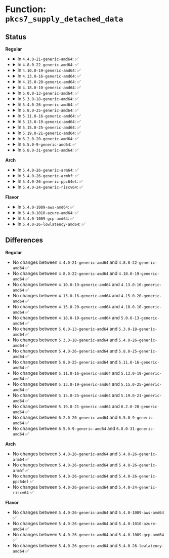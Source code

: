 # Function: <code>pkcs7_supply_detached_data</code>

## Status
<b>Regular</b>
<ul>
<li>
<details>
<summary>In <code>4.4.0-21-generic-amd64</code>: ✅</summary>

```c
int pkcs7_supply_detached_data(struct pkcs7_message * pkcs7, const void * data, size_t datalen)
```

```json
{
  "name": "pkcs7_supply_detached_data",
  "collision_type": "Unique Global",
  "inline_type": "No",
  "funcs": [
    {
      "addr": 18446744071582708880,
      "name": "pkcs7_supply_detached_data",
      "external": true,
      "loc": "crypto/asymmetric_keys/pkcs7_verify.c:461",
      "file": "crypto/asymmetric_keys/pkcs7_verify.c",
      "inline": "seen, unknown",
      "caller_inline": [],
      "caller_func": [
        "certs/system_keyring.c:system_verify_data"
      ]
    }
  ],
  "symbols": [
    {
      "addr": 18446744071582708880,
      "name": "pkcs7_supply_detached_data",
      "section": ".text",
      "bind": "STB_GLOBAL",
      "size": 73
    }
  ]
}
```
</details>
</li>
<li>
<details>
<summary>In <code>4.8.0-22-generic-amd64</code>: ✅</summary>

```c
int pkcs7_supply_detached_data(struct pkcs7_message * pkcs7, const void * data, size_t datalen)
```

```json
{
  "name": "pkcs7_supply_detached_data",
  "collision_type": "Unique Global",
  "inline_type": "No",
  "funcs": [
    {
      "addr": 18446744071582986272,
      "name": "pkcs7_supply_detached_data",
      "external": true,
      "loc": "crypto/asymmetric_keys/pkcs7_verify.c:444",
      "file": "crypto/asymmetric_keys/pkcs7_verify.c",
      "inline": "seen, unknown",
      "caller_inline": [],
      "caller_func": [
        "certs/system_keyring.c:verify_pkcs7_signature"
      ]
    }
  ],
  "symbols": [
    {
      "addr": 18446744071582986272,
      "name": "pkcs7_supply_detached_data",
      "section": ".text",
      "bind": "STB_GLOBAL",
      "size": 64
    }
  ]
}
```
</details>
</li>
<li>
<details>
<summary>In <code>4.10.0-19-generic-amd64</code>: ✅</summary>

```c
int pkcs7_supply_detached_data(struct pkcs7_message * pkcs7, const void * data, size_t datalen)
```

```json
{
  "name": "pkcs7_supply_detached_data",
  "collision_type": "Unique Global",
  "inline_type": "No",
  "funcs": [
    {
      "addr": 18446744071583090832,
      "name": "pkcs7_supply_detached_data",
      "external": true,
      "loc": "crypto/asymmetric_keys/pkcs7_verify.c:444",
      "file": "crypto/asymmetric_keys/pkcs7_verify.c",
      "inline": "seen, unknown",
      "caller_inline": [],
      "caller_func": [
        "certs/system_keyring.c:verify_pkcs7_signature"
      ]
    }
  ],
  "symbols": [
    {
      "addr": 18446744071583090832,
      "name": "pkcs7_supply_detached_data",
      "section": ".text",
      "bind": "STB_GLOBAL",
      "size": 64
    }
  ]
}
```
</details>
</li>
<li>
<details>
<summary>In <code>4.13.0-16-generic-amd64</code>: ✅</summary>

```c
int pkcs7_supply_detached_data(struct pkcs7_message * pkcs7, const void * data, size_t datalen)
```

```json
{
  "name": "pkcs7_supply_detached_data",
  "collision_type": "Unique Global",
  "inline_type": "No",
  "funcs": [
    {
      "addr": 18446744071583147328,
      "name": "pkcs7_supply_detached_data",
      "external": true,
      "loc": "crypto/asymmetric_keys/pkcs7_verify.c:460",
      "file": "crypto/asymmetric_keys/pkcs7_verify.c",
      "inline": "seen, unknown",
      "caller_inline": [],
      "caller_func": [
        "certs/system_keyring.c:verify_pkcs7_signature"
      ]
    }
  ],
  "symbols": [
    {
      "addr": 18446744071583147328,
      "name": "pkcs7_supply_detached_data",
      "section": ".text",
      "bind": "STB_GLOBAL",
      "size": 64
    }
  ]
}
```
</details>
</li>
<li>
<details>
<summary>In <code>4.15.0-20-generic-amd64</code>: ✅</summary>

```c
int pkcs7_supply_detached_data(struct pkcs7_message * pkcs7, const void * data, size_t datalen)
```

```json
{
  "name": "pkcs7_supply_detached_data",
  "collision_type": "Unique Global",
  "inline_type": "No",
  "funcs": [
    {
      "addr": 18446744071583322416,
      "name": "pkcs7_supply_detached_data",
      "external": true,
      "loc": "crypto/asymmetric_keys/pkcs7_verify.c:459",
      "file": "crypto/asymmetric_keys/pkcs7_verify.c",
      "inline": "seen, unknown",
      "caller_inline": [],
      "caller_func": [
        "certs/system_keyring.c:verify_pkcs7_signature"
      ]
    }
  ],
  "symbols": [
    {
      "addr": 18446744071583322416,
      "name": "pkcs7_supply_detached_data",
      "section": ".text",
      "bind": "STB_GLOBAL",
      "size": 65
    }
  ]
}
```
</details>
</li>
<li>
<details>
<summary>In <code>4.18.0-10-generic-amd64</code>: ✅</summary>

```c
int pkcs7_supply_detached_data(struct pkcs7_message * pkcs7, const void * data, size_t datalen)
```

```json
{
  "name": "pkcs7_supply_detached_data",
  "collision_type": "Unique Global",
  "inline_type": "No",
  "funcs": [
    {
      "addr": 18446744071583530816,
      "name": "pkcs7_supply_detached_data",
      "external": true,
      "loc": "crypto/asymmetric_keys/pkcs7_verify.c:459",
      "file": "crypto/asymmetric_keys/pkcs7_verify.c",
      "inline": "seen, unknown",
      "caller_inline": [],
      "caller_func": [
        "certs/system_keyring.c:verify_pkcs7_signature"
      ]
    }
  ],
  "symbols": [
    {
      "addr": 18446744071583530816,
      "name": "pkcs7_supply_detached_data",
      "section": ".text",
      "bind": "STB_GLOBAL",
      "size": 65
    }
  ]
}
```
</details>
</li>
<li>
<details>
<summary>In <code>5.0.0-13-generic-amd64</code>: ✅</summary>

```c
int pkcs7_supply_detached_data(struct pkcs7_message * pkcs7, const void * data, size_t datalen)
```

```json
{
  "name": "pkcs7_supply_detached_data",
  "collision_type": "Unique Global",
  "inline_type": "No",
  "funcs": [
    {
      "addr": 18446744071583654224,
      "name": "pkcs7_supply_detached_data",
      "external": true,
      "loc": "crypto/asymmetric_keys/pkcs7_verify.c:459",
      "file": "crypto/asymmetric_keys/pkcs7_verify.c",
      "inline": "seen, unknown",
      "caller_inline": [],
      "caller_func": [
        "certs/system_keyring.c:verify_pkcs7_signature"
      ]
    }
  ],
  "symbols": [
    {
      "addr": 18446744071583654224,
      "name": "pkcs7_supply_detached_data",
      "section": ".text",
      "bind": "STB_GLOBAL",
      "size": 65
    }
  ]
}
```
</details>
</li>
<li>
<details>
<summary>In <code>5.3.0-18-generic-amd64</code>: ✅</summary>

```c
int pkcs7_supply_detached_data(struct pkcs7_message * pkcs7, const void * data, size_t datalen)
```

```json
{
  "name": "pkcs7_supply_detached_data",
  "collision_type": "Unique Global",
  "inline_type": "No",
  "funcs": [
    {
      "addr": 18446744071583841168,
      "name": "pkcs7_supply_detached_data",
      "external": true,
      "loc": "crypto/asymmetric_keys/pkcs7_verify.c:454",
      "file": "crypto/asymmetric_keys/pkcs7_verify.c",
      "inline": "seen, unknown",
      "caller_inline": [],
      "caller_func": [
        "certs/system_keyring.c:verify_pkcs7_signature"
      ]
    }
  ],
  "symbols": [
    {
      "addr": 18446744071583841168,
      "name": "pkcs7_supply_detached_data",
      "section": ".text",
      "bind": "STB_GLOBAL",
      "size": 64
    }
  ]
}
```
</details>
</li>
<li>
<details>
<summary>In <code>5.4.0-26-generic-amd64</code>: ✅</summary>

```c
int pkcs7_supply_detached_data(struct pkcs7_message * pkcs7, const void * data, size_t datalen)
```

```json
{
  "name": "pkcs7_supply_detached_data",
  "collision_type": "Unique Global",
  "inline_type": "No",
  "funcs": [
    {
      "addr": 18446744071583943280,
      "name": "pkcs7_supply_detached_data",
      "external": true,
      "loc": "crypto/asymmetric_keys/pkcs7_verify.c:487",
      "file": "crypto/asymmetric_keys/pkcs7_verify.c",
      "inline": "seen, unknown",
      "caller_inline": [],
      "caller_func": [
        "certs/system_keyring.c:verify_pkcs7_message_sig",
        "security/integrity/ima/ima_modsig.c:ima_collect_modsig"
      ]
    }
  ],
  "symbols": [
    {
      "addr": 18446744071583943280,
      "name": "pkcs7_supply_detached_data",
      "section": ".text",
      "bind": "STB_GLOBAL",
      "size": 64
    }
  ]
}
```
</details>
</li>
<li>
<details>
<summary>In <code>5.8.0-25-generic-amd64</code>: ✅</summary>

```c
int pkcs7_supply_detached_data(struct pkcs7_message * pkcs7, const void * data, size_t datalen)
```

```json
{
  "name": "pkcs7_supply_detached_data",
  "collision_type": "Unique Global",
  "inline_type": "No",
  "funcs": [
    {
      "addr": 18446744071584334688,
      "name": "pkcs7_supply_detached_data",
      "external": true,
      "loc": "crypto/asymmetric_keys/pkcs7_verify.c:487",
      "file": "crypto/asymmetric_keys/pkcs7_verify.c",
      "inline": "seen, unknown",
      "caller_inline": [],
      "caller_func": [
        "certs/system_keyring.c:verify_pkcs7_message_sig",
        "security/integrity/ima/ima_modsig.c:ima_collect_modsig"
      ]
    }
  ],
  "symbols": [
    {
      "addr": 18446744071584334688,
      "name": "pkcs7_supply_detached_data",
      "section": ".text",
      "bind": "STB_GLOBAL",
      "size": 64
    }
  ]
}
```
</details>
</li>
<li>
<details>
<summary>In <code>5.11.0-16-generic-amd64</code>: ✅</summary>

```c
int pkcs7_supply_detached_data(struct pkcs7_message * pkcs7, const void * data, size_t datalen)
```

```json
{
  "name": "pkcs7_supply_detached_data",
  "collision_type": "Unique Global",
  "inline_type": "No",
  "funcs": [
    {
      "addr": 18446744071584452608,
      "name": "pkcs7_supply_detached_data",
      "external": true,
      "loc": "crypto/asymmetric_keys/pkcs7_verify.c:487",
      "file": "crypto/asymmetric_keys/pkcs7_verify.c",
      "inline": "seen, unknown",
      "caller_inline": [],
      "caller_func": [
        "certs/system_keyring.c:verify_pkcs7_message_sig",
        "security/integrity/ima/ima_modsig.c:ima_collect_modsig"
      ]
    }
  ],
  "symbols": [
    {
      "addr": 18446744071584452608,
      "name": "pkcs7_supply_detached_data",
      "section": ".text",
      "bind": "STB_GLOBAL",
      "size": 64
    }
  ]
}
```
</details>
</li>
<li>
<details>
<summary>In <code>5.13.0-19-generic-amd64</code>: ✅</summary>

```c
int pkcs7_supply_detached_data(struct pkcs7_message * pkcs7, const void * data, size_t datalen)
```

```json
{
  "name": "pkcs7_supply_detached_data",
  "collision_type": "Unique Global",
  "inline_type": "No",
  "funcs": [
    {
      "addr": 18446744071584487712,
      "name": "pkcs7_supply_detached_data",
      "external": true,
      "loc": "crypto/asymmetric_keys/pkcs7_verify.c:486",
      "file": "crypto/asymmetric_keys/pkcs7_verify.c",
      "inline": "seen, unknown",
      "caller_inline": [],
      "caller_func": [
        "certs/system_keyring.c:verify_pkcs7_message_sig",
        "security/integrity/ima/ima_modsig.c:ima_collect_modsig"
      ]
    }
  ],
  "symbols": [
    {
      "addr": 18446744071584487712,
      "name": "pkcs7_supply_detached_data",
      "section": ".text",
      "bind": "STB_GLOBAL",
      "size": 64
    }
  ]
}
```
</details>
</li>
<li>
<details>
<summary>In <code>5.15.0-25-generic-amd64</code>: ✅</summary>

```c
int pkcs7_supply_detached_data(struct pkcs7_message * pkcs7, const void * data, size_t datalen)
```

```json
{
  "name": "pkcs7_supply_detached_data",
  "collision_type": "Unique Global",
  "inline_type": "No",
  "funcs": [
    {
      "addr": 18446744071584886096,
      "name": "pkcs7_supply_detached_data",
      "external": true,
      "loc": "crypto/asymmetric_keys/pkcs7_verify.c:486",
      "file": "crypto/asymmetric_keys/pkcs7_verify.c",
      "inline": "seen, unknown",
      "caller_inline": [],
      "caller_func": [
        "certs/system_keyring.c:verify_pkcs7_message_sig",
        "security/integrity/ima/ima_modsig.c:ima_collect_modsig"
      ]
    }
  ],
  "symbols": [
    {
      "addr": 18446744071584886096,
      "name": "pkcs7_supply_detached_data",
      "section": ".text",
      "bind": "STB_GLOBAL",
      "size": 61
    }
  ]
}
```
</details>
</li>
<li>
<details>
<summary>In <code>5.19.0-21-generic-amd64</code>: ✅</summary>

```c
int pkcs7_supply_detached_data(struct pkcs7_message * pkcs7, const void * data, size_t datalen)
```

```json
{
  "name": "pkcs7_supply_detached_data",
  "collision_type": "Unique Global",
  "inline_type": "No",
  "funcs": [
    {
      "addr": 18446744071585583856,
      "name": "pkcs7_supply_detached_data",
      "external": true,
      "loc": "crypto/asymmetric_keys/pkcs7_verify.c:477",
      "file": "crypto/asymmetric_keys/pkcs7_verify.c",
      "inline": "seen, unknown",
      "caller_inline": [],
      "caller_func": [
        "certs/system_keyring.c:verify_pkcs7_message_sig",
        "security/integrity/ima/ima_modsig.c:ima_collect_modsig"
      ]
    }
  ],
  "symbols": [
    {
      "addr": 18446744071585583856,
      "name": "pkcs7_supply_detached_data",
      "section": ".text",
      "bind": "STB_GLOBAL",
      "size": 91
    }
  ]
}
```
</details>
</li>
<li>
<details>
<summary>In <code>6.2.0-20-generic-amd64</code>: ✅</summary>

```c
int pkcs7_supply_detached_data(struct pkcs7_message * pkcs7, const void * data, size_t datalen)
```

```json
{
  "name": "pkcs7_supply_detached_data",
  "collision_type": "Unique Global",
  "inline_type": "No",
  "funcs": [
    {
      "addr": 18446744071586349936,
      "name": "pkcs7_supply_detached_data",
      "external": true,
      "loc": "crypto/asymmetric_keys/pkcs7_verify.c:477",
      "file": "crypto/asymmetric_keys/pkcs7_verify.c",
      "inline": "seen, unknown",
      "caller_inline": [],
      "caller_func": [
        "certs/system_keyring.c:verify_pkcs7_message_sig",
        "security/integrity/ima/ima_modsig.c:ima_collect_modsig"
      ]
    }
  ],
  "symbols": [
    {
      "addr": 18446744071586349936,
      "name": "pkcs7_supply_detached_data",
      "section": ".text",
      "bind": "STB_GLOBAL",
      "size": 91
    }
  ]
}
```
</details>
</li>
<li>
<details>
<summary>In <code>6.5.0-9-generic-amd64</code>: ✅</summary>

```c
int pkcs7_supply_detached_data(struct pkcs7_message * pkcs7, const void * data, size_t datalen)
```

```json
{
  "name": "pkcs7_supply_detached_data",
  "collision_type": "Unique Global",
  "inline_type": "No",
  "funcs": [
    {
      "addr": 18446744071586594096,
      "name": "pkcs7_supply_detached_data",
      "external": true,
      "loc": "crypto/asymmetric_keys/pkcs7_verify.c:477",
      "file": "crypto/asymmetric_keys/pkcs7_verify.c",
      "inline": "seen, unknown",
      "caller_inline": [],
      "caller_func": [
        "certs/system_keyring.c:verify_pkcs7_message_sig",
        "security/integrity/ima/ima_modsig.c:ima_collect_modsig"
      ]
    }
  ],
  "symbols": [
    {
      "addr": 18446744071586594096,
      "name": "pkcs7_supply_detached_data",
      "section": ".text",
      "bind": "STB_GLOBAL",
      "size": 66
    }
  ]
}
```
</details>
</li>
<li>
<details>
<summary>In <code>6.8.0-31-generic-amd64</code>: ✅</summary>

```c
int pkcs7_supply_detached_data(struct pkcs7_message * pkcs7, const void * data, size_t datalen)
```

```json
{
  "name": "pkcs7_supply_detached_data",
  "collision_type": "Unique Global",
  "inline_type": "No",
  "funcs": [
    {
      "addr": 18446744071586863440,
      "name": "pkcs7_supply_detached_data",
      "external": true,
      "loc": "crypto/asymmetric_keys/pkcs7_verify.c:477",
      "file": "crypto/asymmetric_keys/pkcs7_verify.c",
      "inline": "seen, unknown",
      "caller_inline": [],
      "caller_func": [
        "certs/system_keyring.c:verify_pkcs7_message_sig",
        "security/integrity/ima/ima_modsig.c:ima_collect_modsig"
      ]
    }
  ],
  "symbols": [
    {
      "addr": 18446744071586863440,
      "name": "pkcs7_supply_detached_data",
      "section": ".text",
      "bind": "STB_GLOBAL",
      "size": 66
    }
  ]
}
```
</details>
</li>
</ul>
<b>Arch</b>
<ul>
<li>
<details>
<summary>In <code>5.4.0-26-generic-arm64</code>: ✅</summary>

```c
int pkcs7_supply_detached_data(struct pkcs7_message * pkcs7, const void * data, size_t datalen)
```

```json
{
  "name": "pkcs7_supply_detached_data",
  "collision_type": "Unique Global",
  "inline_type": "No",
  "funcs": [
    {
      "addr": 18446603336495763624,
      "name": "pkcs7_supply_detached_data",
      "external": true,
      "loc": "crypto/asymmetric_keys/pkcs7_verify.c:487",
      "file": "crypto/asymmetric_keys/pkcs7_verify.c",
      "inline": "seen, unknown",
      "caller_inline": [],
      "caller_func": [
        "certs/system_keyring.c:verify_pkcs7_message_sig",
        "security/integrity/ima/ima_modsig.c:ima_collect_modsig"
      ]
    }
  ],
  "symbols": [
    {
      "addr": 18446603336495763624,
      "name": "pkcs7_supply_detached_data",
      "section": ".text",
      "bind": "STB_GLOBAL",
      "size": 116
    }
  ]
}
```
</details>
</li>
<li>
<details>
<summary>In <code>5.4.0-26-generic-armhf</code>: ✅</summary>

```c
int pkcs7_supply_detached_data(struct pkcs7_message * pkcs7, const void * data, size_t datalen)
```

```json
{
  "name": "pkcs7_supply_detached_data",
  "collision_type": "Unique Global",
  "inline_type": "No",
  "funcs": [
    {
      "addr": 3229115888,
      "name": "pkcs7_supply_detached_data",
      "external": true,
      "loc": "crypto/asymmetric_keys/pkcs7_verify.c:487",
      "file": "crypto/asymmetric_keys/pkcs7_verify.c",
      "inline": "seen, unknown",
      "caller_inline": [],
      "caller_func": [
        "certs/system_keyring.c:verify_pkcs7_message_sig",
        "security/integrity/ima/ima_modsig.c:ima_collect_modsig"
      ]
    }
  ],
  "symbols": [
    {
      "addr": 3229115888,
      "name": "pkcs7_supply_detached_data",
      "section": ".text",
      "bind": "STB_GLOBAL",
      "size": 104
    }
  ]
}
```
</details>
</li>
<li>
<details>
<summary>In <code>5.4.0-26-generic-ppc64el</code>: ✅</summary>

```c
int pkcs7_supply_detached_data(struct pkcs7_message * pkcs7, const void * data, size_t datalen)
```

```json
{
  "name": "pkcs7_supply_detached_data",
  "collision_type": "Unique Global",
  "inline_type": "No",
  "funcs": [
    {
      "addr": 13835058055289933472,
      "name": "pkcs7_supply_detached_data",
      "external": true,
      "loc": "crypto/asymmetric_keys/pkcs7_verify.c:487",
      "file": "crypto/asymmetric_keys/pkcs7_verify.c",
      "inline": "seen, unknown",
      "caller_inline": [],
      "caller_func": [
        "certs/system_keyring.c:verify_pkcs7_message_sig",
        "security/integrity/ima/ima_modsig.c:ima_collect_modsig"
      ]
    }
  ],
  "symbols": [
    {
      "addr": 13835058055289933472,
      "name": "pkcs7_supply_detached_data",
      "section": ".text",
      "bind": "STB_GLOBAL",
      "size": 120
    }
  ]
}
```
</details>
</li>
<li>
<details>
<summary>In <code>5.4.0-24-generic-riscv64</code>: ✅</summary>

```c
int pkcs7_supply_detached_data(struct pkcs7_message * pkcs7, const void * data, size_t datalen)
```

```json
{
  "name": "pkcs7_supply_detached_data",
  "collision_type": "Unique Global",
  "inline_type": "No",
  "funcs": [
    {
      "addr": 18446743936274910178,
      "name": "pkcs7_supply_detached_data",
      "external": true,
      "loc": "crypto/asymmetric_keys/pkcs7_verify.c:487",
      "file": "crypto/asymmetric_keys/pkcs7_verify.c",
      "inline": "seen, unknown",
      "caller_inline": [],
      "caller_func": [
        "certs/system_keyring.c:verify_pkcs7_message_sig",
        "security/integrity/ima/ima_modsig.c:ima_collect_modsig"
      ]
    }
  ],
  "symbols": [
    {
      "addr": 18446743936274910178,
      "name": "pkcs7_supply_detached_data",
      "section": ".text",
      "bind": "STB_GLOBAL",
      "size": 104
    }
  ]
}
```
</details>
</li>
</ul>
<b>Flavor</b>
<ul>
<li>
<details>
<summary>In <code>5.4.0-1009-aws-amd64</code>: ✅</summary>

```c
int pkcs7_supply_detached_data(struct pkcs7_message * pkcs7, const void * data, size_t datalen)
```

```json
{
  "name": "pkcs7_supply_detached_data",
  "collision_type": "Unique Global",
  "inline_type": "No",
  "funcs": [
    {
      "addr": 18446744071583912016,
      "name": "pkcs7_supply_detached_data",
      "external": true,
      "loc": "crypto/asymmetric_keys/pkcs7_verify.c:487",
      "file": "crypto/asymmetric_keys/pkcs7_verify.c",
      "inline": "seen, unknown",
      "caller_inline": [],
      "caller_func": [
        "certs/system_keyring.c:verify_pkcs7_message_sig",
        "security/integrity/ima/ima_modsig.c:ima_collect_modsig"
      ]
    }
  ],
  "symbols": [
    {
      "addr": 18446744071583912016,
      "name": "pkcs7_supply_detached_data",
      "section": ".text",
      "bind": "STB_GLOBAL",
      "size": 64
    }
  ]
}
```
</details>
</li>
<li>
<details>
<summary>In <code>5.4.0-1010-azure-amd64</code>: ✅</summary>

```c
int pkcs7_supply_detached_data(struct pkcs7_message * pkcs7, const void * data, size_t datalen)
```

```json
{
  "name": "pkcs7_supply_detached_data",
  "collision_type": "Unique Global",
  "inline_type": "No",
  "funcs": [
    {
      "addr": 18446744071583849072,
      "name": "pkcs7_supply_detached_data",
      "external": true,
      "loc": "crypto/asymmetric_keys/pkcs7_verify.c:487",
      "file": "crypto/asymmetric_keys/pkcs7_verify.c",
      "inline": "seen, unknown",
      "caller_inline": [],
      "caller_func": [
        "certs/system_keyring.c:verify_pkcs7_message_sig",
        "security/integrity/ima/ima_modsig.c:ima_collect_modsig"
      ]
    }
  ],
  "symbols": [
    {
      "addr": 18446744071583849072,
      "name": "pkcs7_supply_detached_data",
      "section": ".text",
      "bind": "STB_GLOBAL",
      "size": 64
    }
  ]
}
```
</details>
</li>
<li>
<details>
<summary>In <code>5.4.0-1009-gcp-amd64</code>: ✅</summary>

```c
int pkcs7_supply_detached_data(struct pkcs7_message * pkcs7, const void * data, size_t datalen)
```

```json
{
  "name": "pkcs7_supply_detached_data",
  "collision_type": "Unique Global",
  "inline_type": "No",
  "funcs": [
    {
      "addr": 18446744071583895776,
      "name": "pkcs7_supply_detached_data",
      "external": true,
      "loc": "crypto/asymmetric_keys/pkcs7_verify.c:487",
      "file": "crypto/asymmetric_keys/pkcs7_verify.c",
      "inline": "seen, unknown",
      "caller_inline": [],
      "caller_func": [
        "certs/system_keyring.c:verify_pkcs7_message_sig",
        "security/integrity/ima/ima_modsig.c:ima_collect_modsig"
      ]
    }
  ],
  "symbols": [
    {
      "addr": 18446744071583895776,
      "name": "pkcs7_supply_detached_data",
      "section": ".text",
      "bind": "STB_GLOBAL",
      "size": 64
    }
  ]
}
```
</details>
</li>
<li>
<details>
<summary>In <code>5.4.0-26-lowlatency-amd64</code>: ✅</summary>

```c
int pkcs7_supply_detached_data(struct pkcs7_message * pkcs7, const void * data, size_t datalen)
```

```json
{
  "name": "pkcs7_supply_detached_data",
  "collision_type": "Unique Global",
  "inline_type": "No",
  "funcs": [
    {
      "addr": 18446744071583996816,
      "name": "pkcs7_supply_detached_data",
      "external": true,
      "loc": "crypto/asymmetric_keys/pkcs7_verify.c:487",
      "file": "crypto/asymmetric_keys/pkcs7_verify.c",
      "inline": "seen, unknown",
      "caller_inline": [],
      "caller_func": [
        "certs/system_keyring.c:verify_pkcs7_message_sig",
        "security/integrity/ima/ima_modsig.c:ima_collect_modsig"
      ]
    }
  ],
  "symbols": [
    {
      "addr": 18446744071583996816,
      "name": "pkcs7_supply_detached_data",
      "section": ".text",
      "bind": "STB_GLOBAL",
      "size": 64
    }
  ]
}
```
</details>
</li>
</ul>

## Differences
<b>Regular</b>
<ul>
<li>
No changes between <code>4.4.0-21-generic-amd64</code> and <code>4.8.0-22-generic-amd64</code> ✅
</li>
<li>
No changes between <code>4.8.0-22-generic-amd64</code> and <code>4.10.0-19-generic-amd64</code> ✅
</li>
<li>
No changes between <code>4.10.0-19-generic-amd64</code> and <code>4.13.0-16-generic-amd64</code> ✅
</li>
<li>
No changes between <code>4.13.0-16-generic-amd64</code> and <code>4.15.0-20-generic-amd64</code> ✅
</li>
<li>
No changes between <code>4.15.0-20-generic-amd64</code> and <code>4.18.0-10-generic-amd64</code> ✅
</li>
<li>
No changes between <code>4.18.0-10-generic-amd64</code> and <code>5.0.0-13-generic-amd64</code> ✅
</li>
<li>
No changes between <code>5.0.0-13-generic-amd64</code> and <code>5.3.0-18-generic-amd64</code> ✅
</li>
<li>
No changes between <code>5.3.0-18-generic-amd64</code> and <code>5.4.0-26-generic-amd64</code> ✅
</li>
<li>
No changes between <code>5.4.0-26-generic-amd64</code> and <code>5.8.0-25-generic-amd64</code> ✅
</li>
<li>
No changes between <code>5.8.0-25-generic-amd64</code> and <code>5.11.0-16-generic-amd64</code> ✅
</li>
<li>
No changes between <code>5.11.0-16-generic-amd64</code> and <code>5.13.0-19-generic-amd64</code> ✅
</li>
<li>
No changes between <code>5.13.0-19-generic-amd64</code> and <code>5.15.0-25-generic-amd64</code> ✅
</li>
<li>
No changes between <code>5.15.0-25-generic-amd64</code> and <code>5.19.0-21-generic-amd64</code> ✅
</li>
<li>
No changes between <code>5.19.0-21-generic-amd64</code> and <code>6.2.0-20-generic-amd64</code> ✅
</li>
<li>
No changes between <code>6.2.0-20-generic-amd64</code> and <code>6.5.0-9-generic-amd64</code> ✅
</li>
<li>
No changes between <code>6.5.0-9-generic-amd64</code> and <code>6.8.0-31-generic-amd64</code> ✅
</li>
</ul>
<b>Arch</b>
<ul>
<li>
No changes between <code>5.4.0-26-generic-amd64</code> and <code>5.4.0-26-generic-arm64</code> ✅
</li>
<li>
No changes between <code>5.4.0-26-generic-amd64</code> and <code>5.4.0-26-generic-armhf</code> ✅
</li>
<li>
No changes between <code>5.4.0-26-generic-amd64</code> and <code>5.4.0-26-generic-ppc64el</code> ✅
</li>
<li>
No changes between <code>5.4.0-26-generic-amd64</code> and <code>5.4.0-24-generic-riscv64</code> ✅
</li>
</ul>
<b>Flavor</b>
<ul>
<li>
No changes between <code>5.4.0-26-generic-amd64</code> and <code>5.4.0-1009-aws-amd64</code> ✅
</li>
<li>
No changes between <code>5.4.0-26-generic-amd64</code> and <code>5.4.0-1010-azure-amd64</code> ✅
</li>
<li>
No changes between <code>5.4.0-26-generic-amd64</code> and <code>5.4.0-1009-gcp-amd64</code> ✅
</li>
<li>
No changes between <code>5.4.0-26-generic-amd64</code> and <code>5.4.0-26-lowlatency-amd64</code> ✅
</li>
</ul>
